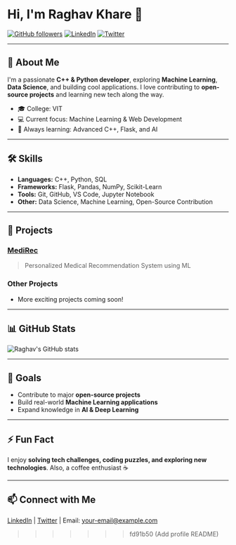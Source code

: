 # Hi, I'm Raghav Khare 👋

[![GitHub followers](https://img.shields.io/github/followers/Raghavkhare12?label=Follow&style=social)](https://github.com/Raghavkhare12)
[![LinkedIn](https://img.shields.io/badge/LinkedIn-Raghav-blue?style=flat-square&logo=linkedin)](https://www.linkedin.com/in/RaghavKhare12/)
[![Twitter](https://img.shields.io/twitter/follow/your-twitter-handle?style=social)](https://twitter.com/your-twitter-handle)

---

## 🚀 About Me
I'm a passionate **C++ & Python developer**, exploring **Machine Learning**, **Data Science**, and building cool applications. I love contributing to **open-source projects** and learning new tech along the way.  

- 🎓 College: VIT  
- 💻 Current focus: Machine Learning & Web Development  
- 🌱 Always learning: Advanced C++, Flask, and AI  

---

## 🛠 Skills
- **Languages:** C++, Python, SQL  
- **Frameworks:** Flask, Pandas, NumPy, Scikit-Learn  
- **Tools:** Git, GitHub, VS Code, Jupyter Notebook  
- **Other:** Data Science, Machine Learning, Open-Source Contribution  

---

## 📂 Projects
### [MediRec](https://github.com/Raghavkhare12/MediRec)
> Personalized Medical Recommendation System using ML  

### Other Projects
- More exciting projects coming soon!  

---

## 📊 GitHub Stats
![Raghav's GitHub stats](https://github-readme-stats.vercel.app/api?username=Raghavkhare12&show_icons=true&theme=radical)

---

## 🎯 Goals
- Contribute to major **open-source projects**  
- Build real-world **Machine Learning applications**  
- Expand knowledge in **AI & Deep Learning**  

---

## ⚡ Fun Fact
I enjoy **solving tech challenges, coding puzzles, and exploring new technologies**. Also, a coffee enthusiast ☕  

---

## 📫 Connect with Me
[LinkedIn](https://www.linkedin.com/in/RaghavKhare12/) | [Twitter](https://twitter.com/your-twitter-handle) | Email: your-email@example.com
>>>>>>> fd91b50 (Add profile README)
